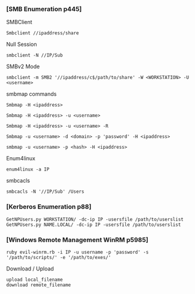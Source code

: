 ### [SMB Enumeration p445]
SMBClient
```
Smbclient //ipaddress/share
```
Null Session
```
smbclient -N //IP/Sub
```
SMBv2 Mode
```
smbclient -m SMB2 '//ipaddress/c$/path/to/share' -W <WORKSTATION> -U <username>
```

smbmap commands
```
Smbmap -H <ipaddress>
```
```
Smbmap -H <ipaddress> -u <username>
```
```
Smbmap -H <ipaddress> -u <username> -R
```
```
Smbmap -u <username> -d <domain> -p 'password' -H <ipaddress>
```
```
smbmap -u <username> -p <hash> -H <ipaddress>
```

Enum4linux
```
enum4linux -a IP
```

smbcacls
```
smbcacls -N '//IP/Sub' /Users
```

### [Kerberos Enumeration p88]
```
GetNPUsers.py WORKSTATION/ -dc-ip IP -usersfile /path/to/userslist
GetNPUsers.py NAME.LOCAL/ -dc-ip IP -usersfile /path/to/userslist
```
### [Windows Remote Management WinRM p5985]
```
ruby evil-winrm.rb -i IP -u username -p 'password' -s '/path/to/scripts/' -e '/path/to/exes/'
```
Download / Upload
```
upload local_filename
download remote_filename
```
